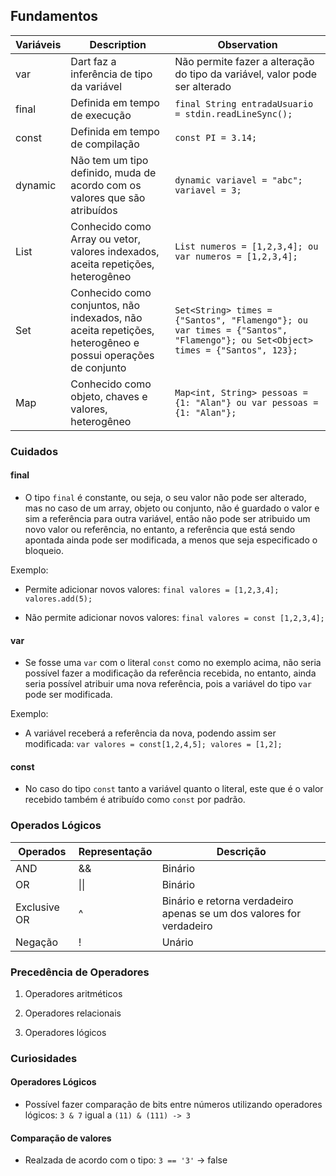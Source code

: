 ## Fundamentos

| Variáveis  | Description                                          | Observation                                                              |
|---------|------------------------------------------------------| -------------------------------------------------------------------------|
|  var    | Dart faz a inferência de tipo da variável            | Não permite fazer a alteração do tipo da variável, valor pode ser alterado                        |
| final   | Definida em tempo de execução                        | ``final String entradaUsuario = stdin.readLineSync();``                                                             |
| const   | Definida em tempo de compilação                      |  ``const PI = 3.14;``                                                                        |
| dynamic | Não tem um tipo definido, muda de acordo com os valores que são atribuídos |   ``dynamic variavel = "abc"; variavel = 3;``                                                  |
| List    | Conhecido como Array ou vetor, valores indexados, aceita repetições, heterogêneo |   ``List numeros = [1,2,3,4]; ou var numeros = [1,2,3,4];``                                                  |
| Set    | Conhecido como conjuntos, não indexados, não aceita repetições, heterogêneo e possui operações de conjunto  |   ``Set<String> times = {"Santos", "Flamengo"}; ou  var times = {"Santos", "Flamengo"}; ou Set<Object> times = {"Santos", 123};``                                                  |
| Map    | Conhecido como objeto, chaves e valores, heterogêneo  |   ``Map<int, String> pessoas = {1: "Alan"} ou var pessoas = {1: "Alan"};``                                                  |

### Cuidados

#### final
- O tipo ``final`` é constante, ou seja, o seu valor não pode ser alterado, mas no caso de um array, objeto ou conjunto, não é guardado o valor e sim a referência para outra variável, então não pode ser atribuido um novo valor ou referência, no entanto, a referência que está sendo apontada ainda pode ser modificada, a menos que seja especificado o bloqueio.

Exemplo:
- Permite adicionar novos valores: ``final valores = [1,2,3,4]; valores.add(5);``

- Não permite adicionar novos valores: ``final valores = const [1,2,3,4];``

#### var
- Se fosse uma ``var`` com o literal ``const`` como no exemplo acima, não seria possível fazer a modificação da referência recebida, no entanto, ainda seria possível atribuir uma nova referência, pois a variável do tipo ``var`` pode ser modificada.

Exemplo:

- A variável receberá a referência da nova, podendo assim ser modificada: ``var valores = const[1,2,4,5]; valores = [1,2];``

#### const
- No caso do tipo ``const`` tanto a variável quanto o literal, este que é o valor recebido também é atribuído como ``const`` por padrão. 

### Operados Lógicos

| Operados      | Representação | Descrição | 
|---------------|---------------|-----------|
|  AND          | &&            | Binário   |
|  OR           | &#124;&#124;  | Binário   |
|  Exclusive OR | ^             | Binário e retorna verdadeiro apenas se um dos valores for verdadeiro  |
|  Negação      | !             | Unário    |


### Precedência de Operadores
1. Operadores aritméticos

2. Operadores relacionais

3. Operadores lógicos

### Curiosidades

#### Operadores Lógicos
- Possível fazer comparação de bits entre números utilizando operadores lógicos: ``3 & 7`` igual a ``(11) & (111) -> 3``

#### Comparação de valores
- Realzada de acordo com o tipo: ``3 == '3'`` -> false 
